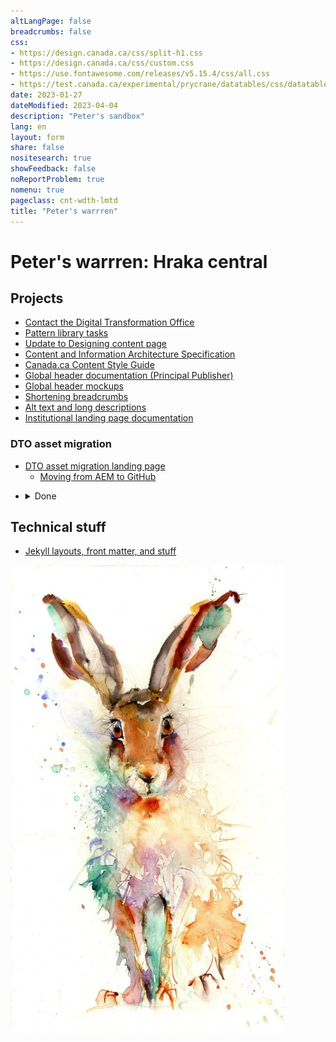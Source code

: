 ```yaml
---
altLangPage: false
breadcrumbs: false
css:
- https://design.canada.ca/css/split-h1.css
- https://design.canada.ca/css/custom.css
- https://use.fontawesome.com/releases/v5.15.4/css/all.css
- https://test.canada.ca/experimental/prycrane/datatables/css/datatables-fun.css
date: 2023-01-27
dateModified: 2023-04-04
description: "Peter's sandbox"
lang: en
layout: form
share: false
nositesearch: true
showFeedback: false
noReportProblem: true
nomenu: true
pageclass: cnt-wdth-lmtd
title: "Peter's warrren"
---
```

<div class="row">
  <div class="col-md-8">
    <h1 property="name" id="wb-cont" dir="ltr"><span class="stacked"><span>Peter's warrren</span>: <span>Hraka central</span></span></h1>
    <h2 class="mrgn-tp-lg h3">Projects</h2>
    <ul>
      <li><a href="https://test.canada.ca/experimental/prycrane/contactus/">Contact the Digital Transformation Office</a></li>
      <li><a href="https://test.canada.ca/experimental/prycrane/pattern-library/">Pattern library tasks</a></li>
      <li><a href="https://test.canada.ca/experimental/prycrane/continuous-improvement/">Update to Designing content page</a></li>
      <li><a href="https://test.canada.ca/experimental/prycrane/architecture/">Content and Information Architecture Specification</a></li>
      <li><a href="https://test.canada.ca/experimental/prycrane/style-guide/index.html">Canada.ca Content Style Guide</a></li>
      <li><a href="https://test.canada.ca/experimental/laura/gcweb/">Global header documentation (Principal Publisher)</a></li>
      <li><a href="https://test.canada.ca/experimental/header-mockups/">Global header mockups</a></li>
      <li><a href="https://test.canada.ca/experimental/prycrane/breadcrumbs/">Shortening breadcrumbs</a></li>      
      <li><a href="https://test.canada.ca/experimental/prycrane/alt-text/">Alt text and long descriptions</a></li>
      <li><a href="https://test.canada.ca/experimental/ilp/">Institutional landing page documentation</a></li>         
    </ul>
    <h3 class="mrgn-tp-lg h4">DTO asset migration</h3>
    <ul>
      <li><a href="https://test.canada.ca/experimental/migration/">DTO asset migration landing page</a>
        <ul>
          <li><a href="https://test.canada.ca/experimental/migration/aem-migration.html">Moving from AEM to GitHub</a></li>
        </ul>
      </li>
    </ul>
    <div class="mrgn-tp-lg">
    <ul class="list-unstyled">
      <li>
        <details>
          <summary>Done</summary>
          <ul class="mrgn-tp-md fa-ul">
            <li><span class="fa-li"><span class="fas fa-check"></span></span><a href="https://test.canada.ca/experimental/prycrane/datatables/">dataTable fun</a></li>
            <li><span class="fa-li"><span class="fas fa-check"></span></span><a href="https://test.canada.ca/experimental/prycrane/example/">Visual examples expand and collapse?</a></li>
          </ul>
        </details>
      </li>
    </ul></div>
    <h2 class="mrgn-tp-lg h3">Technical stuff</h2>
    <ul>
      <li><a href="https://test.canada.ca/experimental/examples/">Jekyll layouts, front matter, and stuff</a></li>
    </ul>
  </div>
  <div class="col-md-4">
    <div class="mrgn-tp-lg"><img src="./images/bunny12.PNG" alt="" class="img-responsive"></div>
  </div>
</div>
